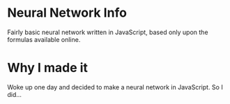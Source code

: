 # Neural Network Info
Fairly basic neural network written in JavaScript, based only upon the formulas available online.
# Why I made it
Woke up one day and decided to make a neural network in JavaScript. So I did...
